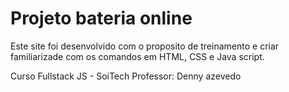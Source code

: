 # Projeto bateria online

Este site foi desenvolvido com o proposito de treinamento e criar familiarizade
com os comandos em HTML, CSS e Java script.

Curso Fullstack JS - SoiTech
Professor: Denny azevedo